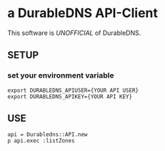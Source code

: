 
a DurableDNS API-Client
=======================

This software is *UNOFFICIAL* of DurableDNS.

SETUP
-----

### set your environment variable

    export DURABLEDNS_APIUSER={YOUR API USER}
    export DURABLEDNS_APIKEY={YOUR API KEY}

USE
---

    api = Durabledns::API.new
    p api.exec :listZones

